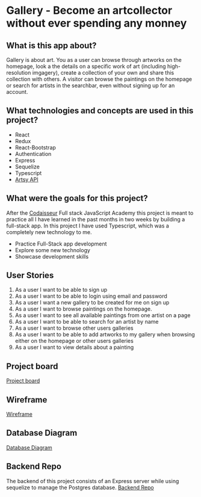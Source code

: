 # Gallery - Become an artcollector without ever spending any monney

## What is this app about?

Gallery is about art. You as a user can browse through artworks on the homepage, look a the details on a specific work of art (including high-resolution imgagery), create a collection of your own and share this collection with others. A visitor can browse the paintings on the homepage or search for artists in the searchbar, even without signing up for an account.

## What technologies and concepts are used in this project?

- React
- Redux
- React-Bootstrap
- Authentication
- Express
- Sequelize
- Typescript
- [Artsy API](https://developers.artsy.net/)

## What were the goals for this project?

After the [Codaisseur](https://codaisseur.com/courses/academy/) Full stack JavaScript Academy this project is meant to practice all I have learned in the past months in two weeks by building a full-stack app. In this project I have used Typescript, which was a completely new technology to me.

- Practice Full-Stack app development
- Explore some new technology
- Showcase development skills

## User Stories

1. As a user I want to be able to sign up
2. As a user I want to be able to login using email and password
3. As a user I want a new gallery to be created for me on sign up
4. As a user I want to browse paintings on the homepage.
5. As a user I want to see all available paintings from one artist on a page
6. As a user I want to be able to search for an artist by name
7. As a user I want to browse other users galleries
8. As a user I want to be able to add artworks to my gallery when browsing either on the homepage or other users galleries
9. As a user I want to view details about a painting

## Project board

[Project board](https://github.com/users/Baskoekkoek1/projects/2)

## Wireframe

[Wireframe](https://wireframepro.mockflow.com/editor.jsp?editor=off&publicid=M04ea196fd91746640129ad66ea4fc8e31606144210273&projectid=M23e12a879eadad334be0c7ee1df3d4da1606122809692&perm=Owner#/page/e8e431fa40c3497caa03fcf2e28fc637)

## Database Diagram

[Database Diagram](https://dbdiagram.io/d/5fbbd1823a78976d7b7d12c8)

## Backend Repo

The backend of this project consists of an Express server while using sequelize to manage the Postgres database. [Backend Repo](https://github.com/Baskoekkoek1/gallery-server)
